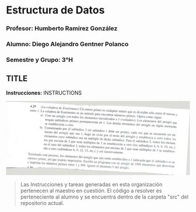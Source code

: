 # Estructura de Datos



### Profesor: Humberto Ramírez González

### Alumno: Diego Alejandro Gentner Polanco

### Semestre y Grupo: 3°H



## TITLE

**Instrucciones:** INSTRUCTIONS

![imagen adjuntada por el profesor](https://raw.githubusercontent.com/Diego-Gentner-Estructura-de-Datos-2021/01-Coladera-de-Eratostenes/3d18a916f4586c3030fe3eae2982175ec36e9851/img/img-01.jpg)



> Las Instrucciones y tareas generadas en esta organización pertenecen al maestro en cuestión. El código a resolver es perteneciente al alumno y se encuentra dentro de la carpeta "src" del repositorio actual.